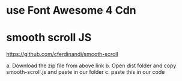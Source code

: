 # use Font Awesome 4 Cdn
# smooth scroll JS
https://github.com/cferdinandi/smooth-scroll

a. Download the zip file from above link 
b. Open dist folder and copy smooth-scroll.js and paste in our folder
c. paste this in our code
<script>
	var scroll = new SmoothScroll('a[href*="#"]');
</script>


<!-- For Skilss Icon Download url -->
<!-- https://icons8.com/icons/set/ES6 -->